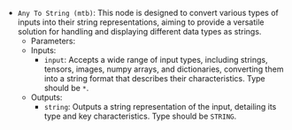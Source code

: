 - `Any To String (mtb)`: This node is designed to convert various types of inputs into their string representations, aiming to provide a versatile solution for handling and displaying different data types as strings.
    - Parameters:
    - Inputs:
        - `input`: Accepts a wide range of input types, including strings, tensors, images, numpy arrays, and dictionaries, converting them into a string format that describes their characteristics. Type should be `*`.
    - Outputs:
        - `string`: Outputs a string representation of the input, detailing its type and key characteristics. Type should be `STRING`.
